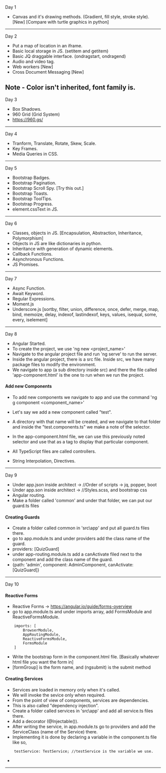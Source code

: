 Day 1 
- Canvas and it's drawing methods. (Gradient, fill style, stroke style). [New] [Compare with turtle graphics in python]
----------------------------------------------------------------------------------------------------------------------------------------
Day 2
- Put a map of location in an iframe.
- Basic local storage in JS. (setitem and getitem)
- Basic JQ draggable interface. (ondragstart, ondragend)
- Audio and video tag.
- Web workers [New]
- Cross Document Messaging [New]

Note - Color isn't inherited, font family is.
----------------------------------------------------------------------------------------------------------------------------------------
Day 3
- Box Shadows.
- 960 Grid (Grid System)
- https://960.gs/
----------------------------------------------------------------------------------------------------------------------------------------
Day 4
- Tranform, Translate, Rotate, Skew, Scale.
- Key Frames.
- Media Queries in CSS.
----------------------------------------------------------------------------------------------------------------------------------------
Day 5
- Bootstrap Badges.
- Bootstrap Pagination.
- Bootstrap Scroll Spy.
[Try this out.]
- Bootstrap Toasts.
- Bootstrap ToolTips.
- Bootstrap Progress.
- element.cssText in JS.
----------------------------------------------------------------------------------------------------------------------------------------
Day 6
- Classes, objects in JS. [Encapsulation, Abstraction, Inheritance, Polymorphism]
- Objects in JS are like dictionaries in python.
- Inheritance with generation of dynamic elements.
- Callback Functions.
- Asynchronous Functions.
- JS Promises.
----------------------------------------------------------------------------------------------------------------------------------------
Day 7
- Async Function.
- Await Keyword.
- Regular Expressions.
- Moment.js
- Underscore.js [sortby, filter, union, difference, once, defer, merge, map, bind, memoize, delay, indexof, lastindexof, keys, values, isequal, some, every, iselement]
----------------------------------------------------------------------------------------------------------------------------------------
Day 8
- Angular Started.
- To create the project, we use 'ng new <project_name>'
- Navigate to the angular project file and run 'ng serve' to run the server.
- Inside the angular project, there is a src file. Inside src, we have many package files to modify the environment.
- We navigate to app (a sub directory inside src) and there the file called 'app-component.html' is the one to run when we run the project.

#### Add new Components
- To add new components we navigate to app and use the command 'ng g component <component_name>'
- Let's say we add a new component called "test".
- A directory with that name will be created, and we navigate to that folder and inside the "test.components.ts" we make a note of the selector.
- In the app-component.html file, we can use this previously noted selector and use that as a tag to display that particular component.

- All TypeScript files are called controllers.
- String Interpolation, Directives.
----------------------------------------------------------------------------------------------------------------------------------------
Day 9
- Under app.json inside architect -> //Order of scripts -> jq, popper, boot
- Under app.son inside architect -> //Styles.scss, and bootstrap css
- Angular routing.
- Make a folder called 'common' and under that folder, we can put our guard.ts files

#### Creating Guards
- Create a folder called common in 'src\app' and put all guard.ts files there.
- go to app.module.ts and under providers add the class name of the guard.
- providers: [QuizGuard]
- under app-routing.module.ts add a canActivate filed next to the component and add the class name of the guard.
- {path: 'admin', component: AdminComponent, canActivate: [QuizGuard]}

----------------------------------------------------------------------------------------------------------------------------------------
Day 10
#### Reactive Forms
- Reactive Forms -> https://angular.io/guide/forms-overview
- go to app.module.ts and under imports array, add FormsModule and ReactiveFormsModule.
```
    imports: [
        BrowserModule,
        AppRoutingModule,
        ReactiveFormsModule,
        FormsModule
    ]
```
- Write the bootstrap form in the component.html file. [Basically whatever html file you want the form in]
- [formGroup] is the form name, and (ngsubmit) is the submit method

#### Creating Services
- Services are loaded in memory only when it's called.
- We will invoke the sevice only when required.
- From the point of view of components, services are dependencies.
- This is also called "dependency injection".
- Create a folder called services in 'src\app' and add all service.ts files there.
- Add a decorator (@Injectable()).
- After writing the service, in app.module.ts go to providers and add the ServiceClass (name of the Service) there.
- Implementing it is done by declaring a variable in the component.ts file like so, 
```
    testService: TestService; //testService is the variable we use.
```
- 
----------------------------------------------------------------------------------------------------------------------------------------
